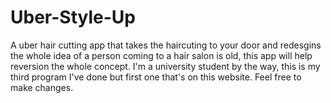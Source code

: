 # Uber-Style-Up
A uber hair cutting app that takes the haircuting to your door and redesgins the whole idea of a person coming to a hair salon is old, this app will help reversion the whole concept.
I'm a university student by the way, this is my third program I've done but first one that's on this website.
Feel free to make changes.
